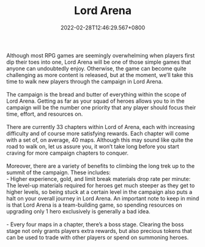 ﻿---
title: "Lord Arena"
description: "Idle RPG game built on Solana"
lead: "Idle RPG game built on Solana"
date: 2022-02-28T12:46:29.567+0800
lastmod: 2022-02-28T12:46:29.567+0800
draft: false
featuredImage: ["100_lord-arena.jpg"]
score: "23"
status: "Development"
blockchain: ["Solana"]
nft_support: "Yes"
free_to_play: "Yes"
play_to_earn: ["NFT","Crypto"]
website: "https://lordarena.com/?utm_source=PlayToEarn.net&utm_medium=organic&utm_campaign=gamepage"
twitter: "https://twitter.com/LordArenaNFT"
discord: "https://discord.com/invite/3HD9D9N6YB"
telegram: "https://t.me/lordarenachannel"
github: 
youtube: "https://www.youtube.com/channel/UCRMsNXAh-elkAXmFgGSXNDg"
twitch: 
facebook: 
instagram: 
reddit: "https://www.reddit.com/r/LordArenaOfficial/"
medium: "https://medium.com/@gamelordarena"
steam: 
gitbook: 
googleplay: 
appstore: 

  
    
categories: ["games"]
games: ["Idle","RPG","Turn-based"]
toc: false
pinned: false
weight: 
---
Although most RPG games are seemingly overwhelming when players first dip their toes into one, Lord Arena will be one of those simple games that anyone can undoubtedly enjoy. Otherwise, the game can become quite challenging as more content is released, but at the moment, we’ll take this time to walk new players through the campaign in Lord Arena.<br> <br> The campaign is the bread and butter of everything within the scope of Lord Arena. Getting as far as your squad of heroes allows you to in the campaign will be the number one priority that any player should focus their time, effort, and resources on.<br> <br> There are currently 33 chapters within Lord of Arena, each with increasing difficulty and of course more satisfying rewards. Each chapter will come with a set of, on average, 40 maps. Although this may sound like quite the road to walk on, let us assure you, it won’t take long before you start craving for more campaign chapters to conquer.<br> <br> Moreover, there are a variety of benefits to climbing the long trek up to the summit of the campaign. These includes:<br> - Higher experience, gold, and limit break materials drop rate per minute: The level-up materials required for heroes get much steeper as they get to higher levels, so being stuck at a certain level in the campaign also puts a halt on your overall journey in Lord Arena. An important note to keep in mind is that Lord Arena is a team-building game, so spending resources on upgrading only 1 hero exclusively is generally a bad idea.<br> <br> - Every four maps in a chapter, there’s a boss stage. Clearing the boss stage not only grants players extra rewards, but also precious tokens that can be used to trade with other players or spend on summoning heroes.